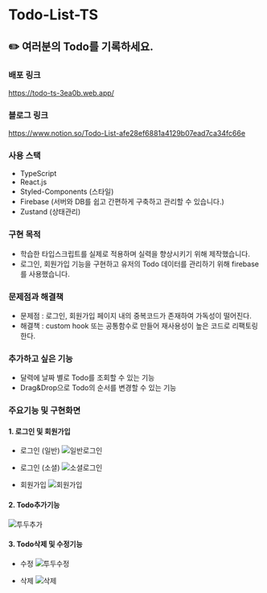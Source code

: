 # Todo-List-TS 
## ✏️ 여러분의 Todo를 기록하세요.

### 배포 링크
https://todo-ts-3ea0b.web.app/

### 블로그 링크
https://www.notion.so/Todo-List-afe28ef6881a4129b07ead7ca34fc66e

### 사용 스택
- TypeScript
- React.js
- Styled-Components (스타일)
- Firebase (서버와 DB를 쉽고 간편하게 구축하고 관리할 수 있습니다.)
- Zustand (상태관리)

### 구현 목적
- 학습한 타입스크립트를 실제로 적용하며 실력을 향상시키기 위해 제작했습니다.
- 로그인, 회원가입 기능을 구현하고 유저의 Todo 데이터를 관리하기 위해 firebase를 사용했습니다.


### 문제점과 해결책
- 문제점 : 로그인, 회원가입 페이지 내의 중복코드가 존재하여 가독성이 떨어진다.
- 해결책 : custom hook 또는 공통함수로 만들어 재사용성이 높은 코드로 리팩토링한다.


### 추가하고 싶은 기능
- 달력에 날짜 별로 Todo를 조회할 수 있는 기능
- Drag&Drop으로 Todo의 순서를 변경할 수 있는 기능


### 주요기능 및 구현화면
#### 1. 로그인 및 회원가입 
- 로그인 (일반)
![일반로그인](https://user-images.githubusercontent.com/98681659/211206712-b6d1c7f3-dd7e-4a7e-ab9a-45d33272567b.gif)

- 로그인 (소셜)
![소셜로그인](https://user-images.githubusercontent.com/98681659/211206721-b42fdd3a-4a04-4313-8550-a492cbaed5f4.gif)

- 회원가입
![회원가입](https://user-images.githubusercontent.com/98681659/211206758-dda1c860-0b39-4d18-9752-8296d0f2a9b9.gif)


#### 2. Todo추가기능
![투두추가](https://user-images.githubusercontent.com/98681659/211206665-cd43a16e-5c73-4a09-9ec8-6d3a66ed3802.gif)


#### 3. Todo삭제 및 수정기능
- 수정
![투두수정](https://user-images.githubusercontent.com/98681659/211206689-d9df2468-2879-4df3-a124-43592e5fac3c.gif)

- 삭제
![삭제](https://user-images.githubusercontent.com/98681659/211206703-9d160dcf-ec27-40a5-9c53-eadf3426333f.gif)
